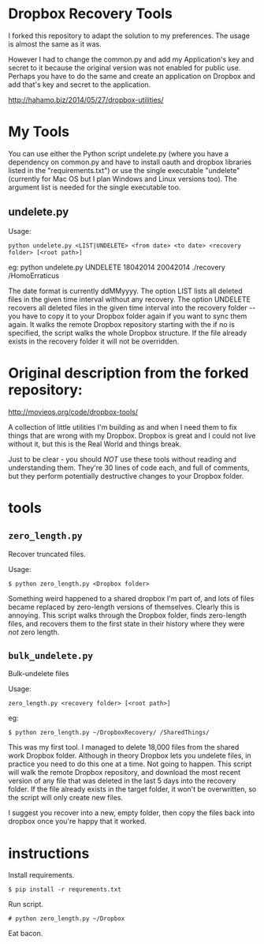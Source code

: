 # Dropbox Recovery Tools

I forked this repository to adapt the solution to my preferences. The usage is almost the same as it was.

However I had to change the common.py and add my Application's key and secret to it because the original version was not enabled for public use.
Perhaps you have to do the same and create an application on Dropbox and add that's key and secret to the application.

http://hahamo.biz/2014/05/27/dropbox-utilities/

# My Tools

You can use either the Python script undelete.py (where you have a dependency on common.py and have to install oauth and dropbox libraries listed in the "requirements.txt") or use the single executable  "undelete" (currently for Mac OS but I plan Windows and Linux versions too).
The argument list is needed for the single executable too.

## undelete.py
Usage:

    python undelete.py <LIST|UNDELETE> <from date> <to date> <recovery folder> [<root path>]
eg:
    python undelete.py UNDELETE 18042014 20042014 ./recovery /HomoErraticus

The date format is currently ddMMyyyy.
The option LIST lists all deleted files in the given time interval without any recovery.
The option UNDELETE recovers all deleted files in the given time interval into the recovery folder -- you have to copy it to your Dropbox folder again if you want to sync them again.
It walks the remote Dropbox repository starting with the <root path> if no <root path> is specified, the script walks the whole Dropbox structure.
If the file already exists in the recovery folder it will not be overridden.


# Original description from the forked repository:
http://movieos.org/code/dropbox-tools/

A collection of little utilities I'm building as and when I need them to fix
things that are wrong with my Dropbox. Dropbox is great and I could not live without
it, but this is the Real World and things break.

Just to be clear - you should _NOT_ use these tools without reading and
understanding them. They're 30 lines of code each, and full of comments, but
they perform potentially destructive changes to your Dropbox folder.

# tools

## `zero_length.py`

Recover truncated files.

Usage:

    $ python zero_length.py <Dropbox folder>

Something weird happened to a shared dropbox I'm part of, and lots of files
became replaced by zero-length versions of themselves. Clearly this is annoying.
This script walks through the Dropbox folder, finds zero-length files, and
recovers them to the first state in their history where they were _not_ zero
length.

## `bulk_undelete.py`

Bulk-undelete files

Usage:

    zero_length.py <recovery folder> [<root path>]

eg:

    $ python zero_length.py ~/DropboxRecovery/ /SharedThings/

This was my first tool. I managed to delete 18,000 files from the shared work
Dropbox folder. Although in theory Dropbox lets you undelete files, in practice
you need to do this one at a time. Not going to happen. This script will walk
the remote Dropbox repository, and download the most recent version of any
file that was deleted in the last 5 days into the recovery folder. If the file
already exists in the target folder, it won't be overwritten, so the script will
only create new files.

I suggest you recover into a new, empty folder, then copy the files back into
dropbox once you're happy that it worked.


# instructions

Install requirements.

    $ pip install -r requrements.txt

Run script.

    # python zero_length.py ~/Dropbox

Eat bacon.


